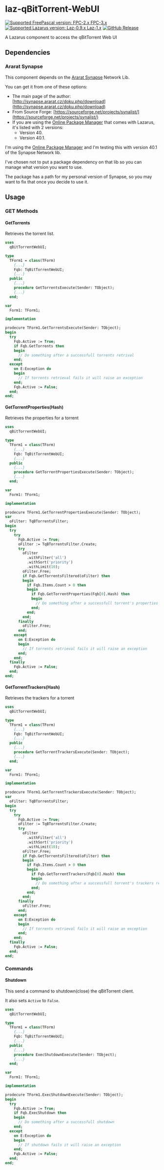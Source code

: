 # laz-qBitTorrent-WebUI
[![Supported FreePascal version: FPC-2.x FPC-3.x](https://img.shields.io/badge/Free%20Pascal-2.x~3.x-blue.svg)](https://github.com/gcarreno/laz-qBitTorrent-WebUI) [![Supported Lazarus version: Laz-0.9.x Laz-1.x](https://img.shields.io/badge/Lazarus-0.9.x~1.x-blue.svg)](https://github.com/gcarreno/laz-qBitTorrent-WebUI) [![GitHub Release](https://img.shields.io/github/release/gcarreno/laz-qBitTorrent-WebUI.svg)](https://github.com/gcarreno/laz-qBitTorrent-WebUI/releases)

A Lazarus component to access the qBitTorrent Web UI

## Dependencies

### Ararat Synapse

This component depends on the [Ararat Synapse](http://synapse.ararat.cz/doku.php/start) Network Lib.

You can get it from one of these options:

 * The main page of the author: [http://synapse.ararat.cz/doku.php/download](http://synapse.ararat.cz/doku.php/download)
 * From Source Forge: [https://sourceforge.net/projects/synalist/](https://sourceforge.net/projects/synalist/)
 * If you are using the [Online Package Manager](http://wiki.freepascal.org/Online_Package_Manager) that comes with Lazarus, it's listed with 2 versions:
   * Version 40.
   * Version 40.1.

I'm using the [Online Package Manager](http://wiki.freepascal.org/Online_Package_Manager) and I'm testing this with version 40.1 of the Synapse Network lib.

I've chosen not to put a package dependency on that lib so you can manage what version you want to use.

The package has a path for my personal version of Synapse, so you may want to fix that once you decide to use it.

## Usage

### GET Methods

#### GetTorrents

Retrieves the torrent list.

```Pascal
uses
  qBitTorrentWebUI;

type
  TForm1 = class(TForm)
    {...}
    Fqb: TqBitTorrentWebUI;
    {...}
  public
    {...}
    procedure GetTorrentsExecute(Sender: TObject);
    {...}
  end;

var
  Form1: TForm1;

implementation

prodecure TForm1.GetTorrentsExecute(Sender: TObject);
begin
  try
    Fqb.Active := True;
    if Fqb.GetTorrents then
    begin
      // Do something after a successfull torrents retrival
    end;
  except
    on E:Exception do
    begin
      // If torrents retrieval fails it will raise an exception
    end;
    Fqb.Active := False;
  end;
end;
```

#### GetTorrentProperties(Hash)

Retrieves the properties for a torrent

```Pascal
uses
  qBitTorrentWebUI;

type
  TForm1 = class(TForm)
    {...}
    Fqb: TqBitTorrentWebUI;
    {...}
  public
    {...}
    procedure GetTorrentPropertiesExecute(Sender: TObject);
    {...}
  end;

var
  Form1: TForm1;

implementation

prodecure TForm1.GetTorrentPropertiesExecute(Sender: TObject);
var
  oFilter: TqBTorrentsFilter;
begin
  try
    try
      Fqb.Active := True;
      oFilter := TqBTorrentsFilter.Create;
      try
        oFilter
          .withFilter('all')
          .withSort('priority')
          .withLimit(10);
        oFilter.Free;
        if Fqb.GetTorrentsFiltered(oFilter) then
        begin
          if Fqb.Items.Count > 0 then
          begin
            if Fqb.GetTorrentProperties(Fqb[0].Hash) then
            begin
              // Do something after a successfull torrent's properties retrieval
            end;
          end;
        end;
      finally
        oFilter.Free;
      end;
    except
      on E:Exception do
      begin
        // If torrents retrieval fails it will raise an exception
      end;
    end;
  finally
    Fqb.Active := False;
  end;
end;
```

#### GetTorrentTrackers(Hash)

Retrieves the trackers for a torrent

```Pascal
uses
  qBitTorrentWebUI;

type
  TForm1 = class(TForm)
    {...}
    Fqb: TqBitTorrentWebUI;
    {...}
  public
    {...}
    procedure GetTorrentTrackersExecute(Sender: TObject);
    {...}
  end;

var
  Form1: TForm1;

implementation

prodecure TForm1.GetTorrentTrackersExecute(Sender: TObject);
var
  oFilter: TqBTorrentsFilter;
begin
  try
    try
      Fqb.Active := True;
      oFilter := TqBTorrentsFilter.Create;
      try
        oFilter
          .withFilter('all')
          .withSort('priority')
          .withLimit(10);
        oFilter.Free;
        if Fqb.GetTorrentsFiltered(oFilter) then
        begin
          if Fqb.Items.Count > 0 then
          begin
            if Fqb.GetTorrentTrackers(Fqb[0].Hash) then
            begin
              // Do something after a successfull torrent's trackers retrieval
            end;
          end;
        end;
      finally
        oFilter.Free;
      end;
    except
      on E:Exception do
      begin
        // If torrents retrieval fails it will raise an exception
      end;
    end;
  finally
    Fqb.Active := False;
  end;
end;
```

### Commands

#### Shutdown

This send a command to shutdown(close) the qBitTorrent client.

It also sets `Active` to `False`.

```Pascal
uses
  qBitTorrentWebUI;

type
  TForm1 = class(TForm)
    {...}
    Fqb: TqBitTorrentWebUI;
    {...}
  public
    {...}
    procedure ExecShutdownExecute(Sender: TObject);
    {...}
  end;

var
  Form1: TForm1;

implementation

prodecure TForm1.ExecShutdownExecute(Sender: TObject);
begin
  try
    Fqb.Active := True;
    if Fqb.ExecShutdown then
    begin
      // Do something after a successfull shutdown
    end;
  except
    on E:Exception do
    begin
      // If shutdown fails it will raise an exception
    end;
    Fqb.Active := False;
  end;
end;
```
